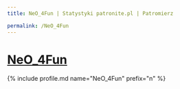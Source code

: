 ```yaml
---
title: NeO_4Fun | Statystyki patronite.pl | Patromierz

permalink: /NeO_4Fun
---
```


# [NeO_4Fun](https://patronite.pl/NeO_4Fun)

{% include profile.md name="NeO_4Fun" prefix="n" %}
